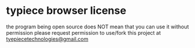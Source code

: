 # typiece browser license
the program being open source does NOT mean that you can use it without permission please request permission to use/fork this project at tyepiecetechnologies@gmail.com 
